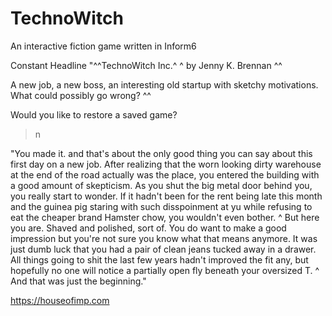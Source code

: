 # TechnoWitch
An interactive fiction game written in Inform6


Constant Headline "^^TechnoWitch Inc.^ ^
by Jenny K. Brennan ^^

A new job, a new boss, an interesting old startup with sketchy motivations. What could possibly go wrong? ^^

Would you like to restore a saved game?
>n

"You made it. and that's about the only good thing you can say about this first day on a new job. After realizing that the worn looking dirty warehouse at the end of the road actually was the place, you entered the building with a good amount of skepticism. As you shut the big metal door behind you, you really start to wonder. If it hadn't been for the rent being late this month and the guinea pig staring with such disspoinment at yu while refusing to eat the cheaper brand Hamster chow, you wouldn't even bother. 
^
But here you are. Shaved and polished, sort of. You do want to make a good impression but you're not sure you know what that means anymore. It was just dumb luck that you had a pair of clean jeans tucked away in a drawer. All things going to shit the last few years hadn't improved the fit any, but hopefully no one will notice a partially open fly beneath your oversized T. ^
And that was just the beginning."

https://houseofimp.com

